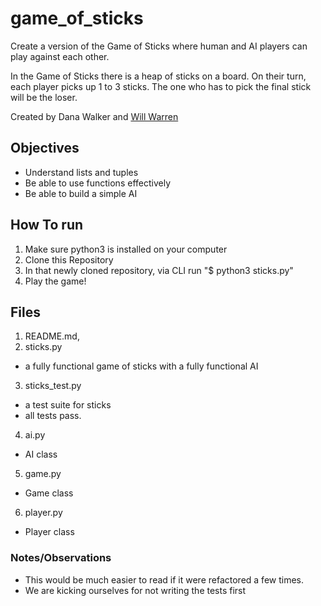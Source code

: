 # game_of_sticks
Create a version of the Game of Sticks where human and AI players can play against each other.

In the Game of Sticks there is a heap of sticks on a board. On their turn, each player picks up 1 to 3 sticks. The one who has to pick the final stick will be the loser.

Created by Dana Walker and [Will Warren](https://willwile4.github.io)

## Objectives
* Understand lists and tuples
* Be able to use functions effectively
* Be able to build a simple AI

## How To run
1. Make sure python3 is installed on your computer
2. Clone this Repository
3. In that newly cloned repository, via CLI run "$ python3 sticks.py"
4. Play the game!

## Files
1. README.md,
2. sticks.py
  - a fully functional game of sticks with a fully functional AI
3. sticks_test.py
  - a test suite for sticks
  - all tests pass.
 4. ai.py
  - AI class
5. game.py
  -  Game class
6. player.py
 - Player class


### Notes/Observations
 - This would be much easier to read if it were refactored a few times.
 - We are kicking ourselves for not writing the tests first
